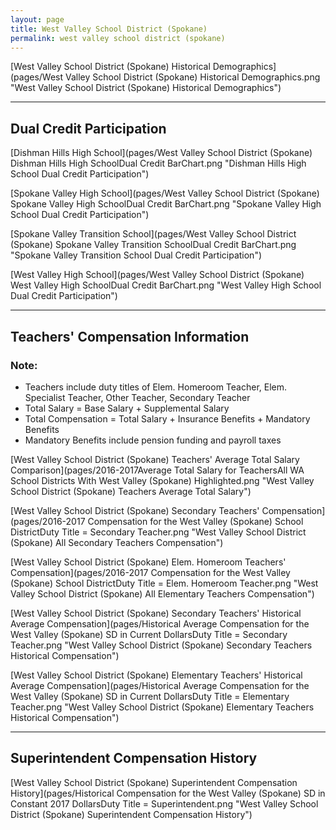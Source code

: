 ```yaml
---
layout: page
title: West Valley School District (Spokane)
permalink: west valley school district (spokane)
---
```



[West Valley School District (Spokane) Historical Demographics](pages/West Valley School District (Spokane) Historical Demographics.png "West Valley School District (Spokane) Historical Demographics")

___

## Dual Credit Participation

[Dishman Hills High School](pages/West Valley School District (Spokane) Dishman Hills High SchoolDual Credit BarChart.png "Dishman Hills High School Dual Credit Participation")

[Spokane Valley High School](pages/West Valley School District (Spokane) Spokane Valley High SchoolDual Credit BarChart.png "Spokane Valley High School Dual Credit Participation")

[Spokane Valley Transition School](pages/West Valley School District (Spokane) Spokane Valley Transition SchoolDual Credit BarChart.png "Spokane Valley Transition School Dual Credit Participation")

[West Valley High School](pages/West Valley School District (Spokane) West Valley High SchoolDual Credit BarChart.png "West Valley High School Dual Credit Participation")


___

## Teachers' Compensation Information
### Note:
- Teachers include duty titles of Elem. Homeroom Teacher, Elem. Specialist Teacher, Other Teacher, Secondary Teacher
- Total Salary = Base Salary + Supplemental Salary
- Total Compensation = Total Salary + Insurance Benefits + Mandatory Benefits
- Mandatory Benefits include pension funding and payroll taxes

[West Valley School District (Spokane) Teachers' Average Total Salary Comparison](pages/2016-2017Average Total Salary for TeachersAll WA School Districts With West Valley (Spokane) Highlighted.png "West Valley School District (Spokane) Teachers Average Total Salary")

[West Valley School District (Spokane) Secondary Teachers' Compensation](pages/2016-2017 Compensation for the West Valley (Spokane) School DistrictDuty Title = Secondary Teacher.png "West Valley School District (Spokane) All Secondary Teachers Compensation")

[West Valley School District (Spokane) Elem. Homeroom Teachers' Compensation](pages/2016-2017 Compensation for the West Valley (Spokane) School DistrictDuty Title = Elem. Homeroom Teacher.png "West Valley School District (Spokane) All Elementary Teachers Compensation")

[West Valley School District (Spokane) Secondary Teachers' Historical Average Compensation](pages/Historical Average Compensation for the West Valley (Spokane) SD in Current DollarsDuty Title = Secondary Teacher.png "West Valley School District (Spokane) Secondary Teachers Historical Compensation")

[West Valley School District (Spokane) Elementary Teachers' Historical Average Compensation](pages/Historical Average Compensation for the West Valley (Spokane) SD in Current DollarsDuty Title = Elementary Teacher.png "West Valley School District (Spokane) Elementary Teachers Historical Compensation")


___

## Superintendent Compensation History

[West Valley School District (Spokane) Superintendent Compensation History](pages/Historical Compensation for the West Valley (Spokane) SD in Constant 2017 DollarsDuty Title = Superintendent.png "West Valley School District (Spokane) Superintendent Compensation History")

